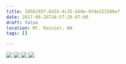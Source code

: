 ```yaml
---
title: 3d561937-8d1b-4c35-b50e-9fde223106ef
date: 2017-08-26T16:57:26-07:00
draft: false
location: Mt. Rainier, WA
tags: []

---
```




![](https://d17enza3bfujl8.cloudfront.net/DSCF8285.jpg)
![](https://d17enza3bfujl8.cloudfront.net/DSCF8333.jpg)
![](https://d17enza3bfujl8.cloudfront.net/DSCF8258.jpg)
![](https://d17enza3bfujl8.cloudfront.net/DSCF8262.jpg)


